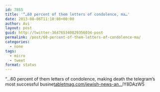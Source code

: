 ```yaml
---
id: 7855
title: '“…60 percent of them letters of condolence, ma…'
date: 2013-08-06T11:10:08+00:00
author: Avi
layout: post
guid: http://twitter-364765340829356034-post
permalink: /post/60-percent-of-them-letters-of-condolence-ma/
categories:
  - none
tags:
  - micro
  - tweet
format: status
---
```

“…60 percent of them letters of condolence, making death the telegram’s most successful busine[tabletmag.com/jewish-news-an…](http://www.tabletmag.com/jewish-news-and-politics/140199/telegrams-in-israel)lY8DAzW5